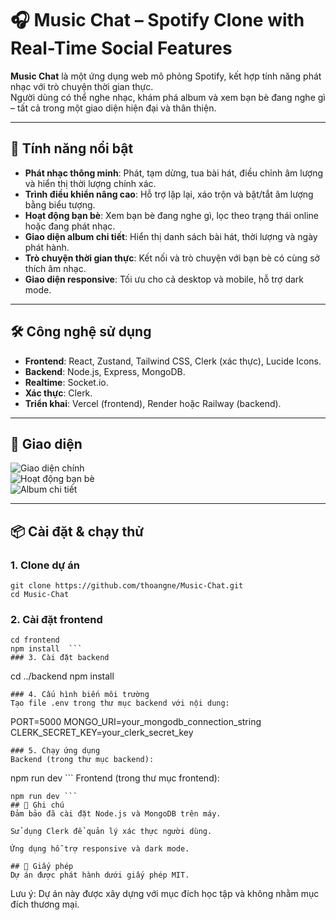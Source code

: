 # 🎧 Music Chat – Spotify Clone with Real-Time Social Features

**Music Chat** là một ứng dụng web mô phỏng Spotify, kết hợp tính năng phát nhạc với trò chuyện thời gian thực.  
Người dùng có thể nghe nhạc, khám phá album và xem bạn bè đang nghe gì – tất cả trong một giao diện hiện đại và thân thiện.

---

## 🚀 Tính năng nổi bật

- **Phát nhạc thông minh**: Phát, tạm dừng, tua bài hát, điều chỉnh âm lượng và hiển thị thời lượng chính xác.
- **Trình điều khiển nâng cao**: Hỗ trợ lặp lại, xáo trộn và bật/tắt âm lượng bằng biểu tượng.
- **Hoạt động bạn bè**: Xem bạn bè đang nghe gì, lọc theo trạng thái online hoặc đang phát nhạc.
- **Giao diện album chi tiết**: Hiển thị danh sách bài hát, thời lượng và ngày phát hành.
- **Trò chuyện thời gian thực**: Kết nối và trò chuyện với bạn bè có cùng sở thích âm nhạc.
- **Giao diện responsive**: Tối ưu cho cả desktop và mobile, hỗ trợ dark mode.

---

## 🛠️ Công nghệ sử dụng

- **Frontend**: React, Zustand, Tailwind CSS, Clerk (xác thực), Lucide Icons.
- **Backend**: Node.js, Express, MongoDB.
- **Realtime**: Socket.io.
- **Xác thực**: Clerk.
- **Triển khai**: Vercel (frontend), Render hoặc Railway (backend).

---

## 📸 Giao diện



![Giao diện chính](./screenshots/home.png)  
![Hoạt động bạn bè](./screenshots/friends-activity.png)  
![Album chi tiết](./screenshots/album.png)

---

## 📦 Cài đặt & chạy thử

### 1. Clone dự án

```
git clone https://github.com/thoangne/Music-Chat.git
cd Music-Chat
 ```
### 2. Cài đặt frontend
```
cd frontend
npm install  ```
### 3. Cài đặt backend
```
cd ../backend
npm install
 ```
### 4. Cấu hình biến môi trường
Tạo file .env trong thư mục backend với nội dung:
```
PORT=5000
MONGO_URI=your_mongodb_connection_string
CLERK_SECRET_KEY=your_clerk_secret_key
 ```
### 5. Chạy ứng dụng
Backend (trong thư mục backend):
```
npm run dev ```
Frontend (trong thư mục frontend):
```
npm run dev ```
## 📌 Ghi chú
Đảm bảo đã cài đặt Node.js và MongoDB trên máy.

Sử dụng Clerk để quản lý xác thực người dùng.

Ứng dụng hỗ trợ responsive và dark mode.

## 📄 Giấy phép
Dự án được phát hành dưới giấy phép MIT.
```
Lưu ý: Dự án này được xây dựng với mục đích học tập và không nhằm mục đích thương mại.
```
